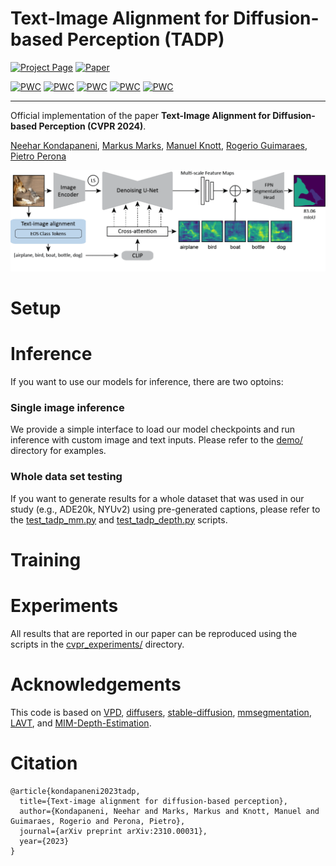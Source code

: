 # Text-Image Alignment for Diffusion-based Perception (TADP)

[![Project Page](https://img.shields.io/badge/Project%20Page-Link)](https://www.vision.caltech.edu/tadp/)
[![Paper](https://img.shields.io/badge/arXiv-PDF-b31b1b)](https://arxiv.org/abs/2310.00031)
<!-- [![Open In Colab](doc/badges/badge-colab.svg)](https://colab.research.google.com/drive/...) -->
<!-- [![Hugging Face (LCM) Space](https://img.shields.io/badge/🤗%20Hugging%20Face(LCM)-Space-yellow)](https://huggingface.co/spaces/...) -->
<!--[![Hugging Face (LCM) Model](https://img.shields.io/badge/🤗%20Hugging%20Face(LCM)-Model-green)](https://huggingface.co/prs-eth/marigold-lcm-v1-0) -->
<!-- [![Hugging Face Model](https://img.shields.io/badge/🤗%20Hugging%20Face-Model-green)](https://huggingface.co/...) -->
<!-- [![License](https://img.shields.io/badge/License-Apache--2.0-929292)](https://www.apache.org/licenses/LICENSE-2.0) -->
<!-- [![Website](https://img.shields.io/badge/Project-Website-1081c2)](https://arxiv.org/abs/2312.02145) -->
<!-- [![GitHub](https://img.shields.io/github/stars/prs-eth/Marigold?style=default&label=GitHub%20★&logo=github)](https://github.com/...) -->
<!-- [![HF Space](https://img.shields.io/badge/%F0%9F%A4%97%20Hugging%20Face-Space-blue)]() -->
<!-- [![Docker](doc/badges/badge-docker.svg)]() -->


[![PWC](https://img.shields.io/endpoint.svg?url=https://paperswithcode.com/badge/text-image-alignment-for-diffusion-based/semantic-segmentation-on-nighttime-driving)](https://paperswithcode.com/sota/semantic-segmentation-on-nighttime-driving?p=text-image-alignment-for-diffusion-based)
[![PWC](https://img.shields.io/endpoint.svg?url=https://paperswithcode.com/badge/text-image-alignment-for-diffusion-based/weakly-supervised-object-detection-on-comic2k)](https://paperswithcode.com/sota/weakly-supervised-object-detection-on-comic2k?p=text-image-alignment-for-diffusion-based)	
[![PWC](https://img.shields.io/endpoint.svg?url=https://paperswithcode.com/badge/text-image-alignment-for-diffusion-based/semantic-segmentation-on-pascal-voc-2012-val)](https://paperswithcode.com/sota/semantic-segmentation-on-pascal-voc-2012-val?p=text-image-alignment-for-diffusion-based)
[![PWC](https://img.shields.io/endpoint.svg?url=https://paperswithcode.com/badge/text-image-alignment-for-diffusion-based/monocular-depth-estimation-on-nyu-depth-v2)](https://paperswithcode.com/sota/monocular-depth-estimation-on-nyu-depth-v2?p=text-image-alignment-for-diffusion-based)
[![PWC](https://img.shields.io/endpoint.svg?url=https://paperswithcode.com/badge/text-image-alignment-for-diffusion-based/semantic-segmentation-on-ade20k)](https://paperswithcode.com/sota/semantic-segmentation-on-ade20k?p=text-image-alignment-for-diffusion-based)


---

Official implementation of the paper **Text-Image Alignment for Diffusion-based Perception (CVPR 2024)**.


[Neehar Kondapaneni](https://nkondapa.github.io/),
[Markus Marks](https://damaggu.github.io/),
[Manuel Knott](https://scholar.google.com/citations?user=e9xfiKEAAAAJ&hl=en),
[Rogerio Guimaraes](https://rogeriojr.com/),
[Pietro Perona](https://www.vision.caltech.edu/)

![methods](assets/methods.gif)

# Setup

# Inference

If you want to use our models for inference, there are two optoins:

### Single image inference
We provide a simple interface to load our model checkpoints and run inference with custom image and text inputs.
Please refer to the [demo/](demo/) directory for examples.

### Whole data set testing
If you want to generate results for a whole dataset that was used in our study (e.g., ADE20k, NYUv2) using pre-generated captions, 
please refer to the [test_tadp_mm.py](test_tadp_mm.py) and [test_tadp_depth.py](test_tadp_depth.py) scripts.

# Training

# Experiments

All results that are reported in our paper can be reproduced using the scripts in the [cvpr_experiments/](cvpr_experiments/) directory.

# Acknowledgements
This code is based on [VPD](https://github.com/wl-zhao/VPD), [diffusers](https://github.com/wl-zhao/VPD), [stable-diffusion](https://github.com/CompVis/stable-diffusion), [mmsegmentation](https://github.com/open-mmlab/mmsegmentation), [LAVT](https://github.com/yz93/LAVT-RIS), and [MIM-Depth-Estimation](https://github.com/SwinTransformer/MIM-Depth-Estimation).

# Citation
```
@article{kondapaneni2023tadp,
  title={Text-image alignment for diffusion-based perception},
  author={Kondapaneni, Neehar and Marks, Markus and Knott, Manuel and Guimaraes, Rogerio and Perona, Pietro},
  journal={arXiv preprint arXiv:2310.00031},
  year={2023}
}
```

